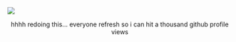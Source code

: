 ![](https://komarev.com/ghpvc/?username=Wakogma&color=869a5f)
<p align="center"> hhhh redoing this... everyone refresh so i can hit a thousand github profile views </p>
